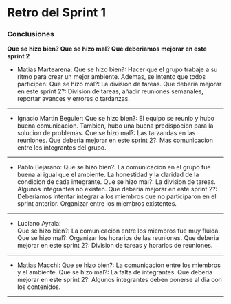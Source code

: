 # Retro del Sprint 1

### Conclusiones

**Que se hizo bien? Que se hizo mal? Que deberiamos mejorar en este sprint 2**

-  Matias Martearena:
   Que se hizo bien?: Hacer que el grupo trabaje a su ritmo para crear un mejor ambiente. Ademas, se intento que todos participen.
   Que se hizo mal?: La division de tareas.
   Que deberia mejorar en este sprint 2?: Division de tareas, añadir reuniones semanales, reportar avances y errores o tardanzas.

---

-  Ignacio Martin Beguier:
   Que se hizo bien?: El equipo se reunio y hubo buena comunicacion. Tambien, hubo una buena predispocion para la solucion de problemas.
   Que se hizo mal?: Las tarzandas en las reuniones.
   Que deberia mejorar en este sprint 2?: Mas comunicacion entre los integrantes del grupo.

---

-  Pablo Bejarano:
   Que se hizo bien?: La comunicacion en el grupo fue buena al igual que el ambiente. La honestidad y la claridad de la condicion de cada integrante.
   Que se hizo mal?: La division de tareas. Algunos integrantes no existen.
   Que deberia mejorar en este sprint 2?: Deberiamos intentar integrar a los miembros que no participaron en el sprint anterior. Organizar entre los miembros existentes.

---

-  Luciano Ayrala:  
   Que se hizo bien?: La comunicacion entre los miembros fue muy fluida.
   Que se hizo mal?: Organizar los horarios de las reuniones.
   Que deberia mejorar en este sprint 2?: Division de tareas y horarios de reuniones.

---

-  Matias Macchi:
   Que se hizo bien?: La comunicacion entre los miembros y el ambiente.
   Que se hizo mal?: La falta de integrantes.
   Que deberia mejorar en este sprint 2?: Algunos integrantes deben ponerse al dia con los contenidos.

---
